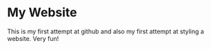 # My Website
This is my first attempt at github and also my first attempt at styling a website. Very fun!
